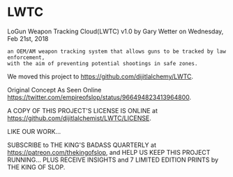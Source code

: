 # LWTC
LoGun Weapon Tracking Cloud(LWTC) v1.0 
by Gary Wetter on Wednesday, Feb 21st, 2018

  	an OEM/AM weapon tracking system that allows guns to be tracked by law enforcement,
  	with the aim of preventing potential shootings in safe zones.

We moved this project to https://github.com/dijitlalchemy/LWTC.

Original Concept As Seen Online https://twitter.com/empireofslop/status/966494823413964800. 

A COPY OF THIS PROJECT'S LICENSE IS ONLINE at <https://github.com/dijitlalchemist/LWTC/LICENSE>.



LIKE OUR WORK...

SUBSCRIBE to THE KING'S BADASS QUARTERLY at https://patreon.com/thekingofslop, and HELP US KEEP THIS PROJECT RUNNING... PLUS RECEIVE INSIGHTS and 7 LIMITED EDITION PRINTS by THE KING OF SLOP.
